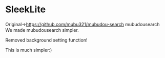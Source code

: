 # SleekLite
Original→https://github.com/mubu321/mubudou-search
mubudousearch　　　　　　　　　　　　　　　　　　　　　　　　　　　　　　　　　　　　　　　　　　　　　　　　　　　　　　　　　　　　　　　　　　　　　　　　　　　　　　　　　　　　　　　　　　　
We made mubudousearch simpler.

Removed background setting function!

This is much simpler:)
